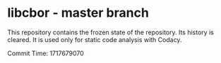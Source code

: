 # libcbor - master branch

This repository contains the frozen state of the repository.
Its history is cleared. It is used only for static code
analysis with Codacy.

Commit Time: 1717679070